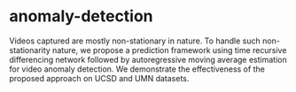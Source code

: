 # anomaly-detection

Videos captured are mostly non-stationary in nature. To handle such non-stationarity nature, we propose a prediction framework using time recursive differencing network followed by autoregressive moving average estimation for video anomaly detection. We demonstrate the effectiveness of the proposed approach on UCSD and UMN datasets.
